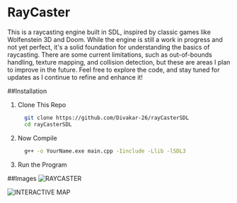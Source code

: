 # RayCaster
This is a raycasting engine built in SDL, inspired by classic games like Wolfenstein 3D and Doom. While the engine is still a work in progress and not yet perfect, it's a solid foundation for understanding the basics of raycasting. There are some current limitations, such as out-of-bounds handling, texture mapping, and collision detection, but these are areas I plan to improve in the future. Feel free to explore the code, and stay tuned for updates as I continue to refine and enhance it!

##Installation
1. Clone This Repo
   ```bash
     git clone https://github.com/Divakar-26/rayCasterSDL
     cd rayCasterSDL
2. Now Compile
   ```bash
     g++ -o YourName.exe main.cpp -Iinclude -Llib -lSDL3
3. Run the Program

##Images
![RAYCASTER](https://github.com/Divakar-26/rayCasterSDL/blob/main/raycaster.png)

![INTERACTIVE MAP](https://github.com/Divakar-26/rayCasterSDL/blob/main/rayCaster.gif)

